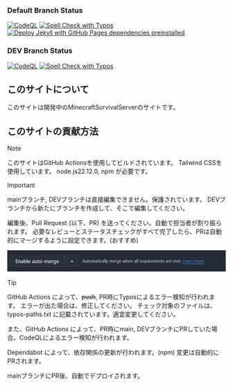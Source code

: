 ### Default Branch Status
[![CodeQL](https://github.com/MinecraftSurvivalServer/WebSite/actions/workflows/github-code-scanning/codeql/badge.svg?branch=main)](https://github.com/MinecraftSurvivalServer/WebSite/actions/workflows/github-code-scanning/codeql)
[![Spell Check with Typos](https://github.com/MinecraftSurvivalServer/WebSite/actions/workflows/typos.yml/badge.svg)](https://github.com/MinecraftSurvivalServer/WebSite/actions/workflows/typos.yml)
[![Deploy Jekyll with GitHub Pages dependencies preinstalled](https://github.com/MinecraftSurvivalServer/WebSite/actions/workflows/jekyll-gh-pages.yml/badge.svg)](https://github.com/MinecraftSurvivalServer/WebSite/actions/workflows/jekyll-gh-pages.yml)

### DEV Branch Status
[![CodeQL](https://github.com/MinecraftSurvivalServer/WebSite/actions/workflows/github-code-scanning/codeql/badge.svg?branch=DEV)](https://github.com/MinecraftSurvivalServer/WebSite/actions/workflows/github-code-scanning/codeql)
[![Spell Check with Typos](https://github.com/MinecraftSurvivalServer/WebSite/actions/workflows/typos.yml/badge.svg?branch=DEV)](https://github.com/MinecraftSurvivalServer/WebSite/actions/workflows/typos.yml)

## このサイトについて
このサイトは開発中のMinecraftSurvivalServerのサイトです。

## このサイトの貢献方法
> [!NOTE]
> このサイトはGitHub Actionsを使用してビルドされています。
> Tailwind CSSを使用しています。
> node.js22.12.0, npm が必要です。

> [!IMPORTANT]
> mainブランチ, DEVブランチは直接編集できません。保護されています。
> DEVブランチから新たにブランチを作成して、そこで編集してください。

編集後、Pull Request (以下、PR) を送ってください。自動で担当者が割り振られます。
必要なレビューとステータスチェックがすべて完了したら、PRは自動的にマージするように設定できます。(おすすめ)  

![alt text](images/image.png)

> [!TIP]
> GitHub Actions によって、~~push~~, PR時にTyposによるエラー検知が行われます。
> エラーが出た場合は、修正してください。
> チェック対象のファイルは、typos-paths.txt に記載されています。適宜変更してください。
> 
> また、GitHub Actions によって、PR時にmain, DEVブランチにPRしていた場合、CodeQLによるエラー検知が行われます。
>
> Dependabot によって、依存関係の更新が行われます。(npm) 変更は自動的にPRされます。

mainブランチにPR後、自動でデプロイされます。
